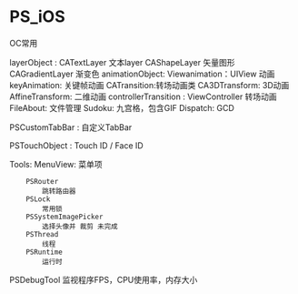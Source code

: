 # PS_iOS
OC常用

layerObject  : CATextLayer 文本layer  CAShapeLayer 矢量图形 CAGradientLayer 渐变色
animationObject: Viewanimation：UIView 动画  keyAnimation: 关键帧动画  CATransition:转场动画类   CA3DTransform: 3D动画 AffineTransform: 二维动画
controllerTransition : ViewController 转场动画 
FileAbout: 文件管理
Sudoku: 九宫格，包含GIF
Dispatch: GCD

PSCustomTabBar :  自定义TabBar

PSTouchObject : Touch ID / Face ID

Tools:
    MenuView: 菜单项
    
        PSRouter
            跳转路由器
        PSLock
            常用锁
        PSSystemImagePicker
            选择头像并 裁剪 未完成
        PSThread 
            线程
        PSRuntime
            运行时
            
PSDebugTool 
    监视程序FPS，CPU使用率，内存大小
